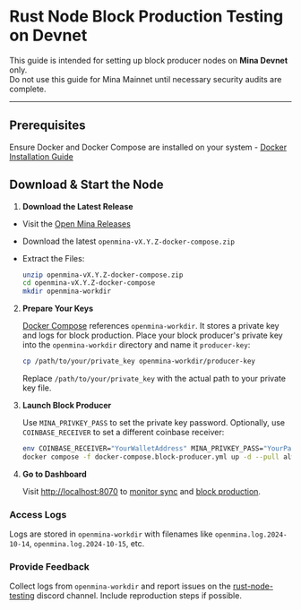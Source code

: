 # Rust Node Block Production Testing on Devnet

This guide is intended for setting up block producer nodes on **Mina Devnet** only.  
Do not use this guide for Mina Mainnet until necessary security audits are complete.

---

## Prerequisites

Ensure Docker and Docker Compose are installed on your system - [Docker Installation Guide](./docker-installation.md)

## Download & Start the Node

1. **Download the Latest Release**

- Visit the [Open Mina Releases](https://github.com/openmina/openmina/releases)
- Download the latest `openmina-vX.Y.Z-docker-compose.zip`
- Extract the Files:

  ```bash
  unzip openmina-vX.Y.Z-docker-compose.zip
  cd openmina-vX.Y.Z-docker-compose
  mkdir openmina-workdir
  ```

2. **Prepare Your Keys**

   [Docker Compose](../docker-compose.block-producer.yml) references `openmina-workdir`. It stores a private key and logs for block production.
   Place your block producer's private key into the `openmina-workdir` directory and name it `producer-key`:

   ```bash
   cp /path/to/your/private_key openmina-workdir/producer-key
   ```

   Replace `/path/to/your/private_key` with the actual path to your private key file.

3. **Launch Block Producer**

   Use `MINA_PRIVKEY_PASS` to set the private key password. Optionally, use `COINBASE_RECEIVER` to set a different coinbase receiver:

   ```bash
   env COINBASE_RECEIVER="YourWalletAddress" MINA_PRIVKEY_PASS="YourPassword" \
   docker compose -f docker-compose.block-producer.yml up -d --pull always
   ```

4. **Go to Dashboard**

   Visit [http://localhost:8070](http://localhost:8070) to [monitor sync](http://localhost:8070/dashboard) and [block production](http://localhost:8070/block-production).

### Access Logs

Logs are stored in `openmina-workdir` with filenames like `openmina.log.2024-10-14`, `openmina.log.2024-10-15`, etc.

### Provide Feedback

Collect logs from `openmina-workdir` and report issues on the [rust-node-testing](https://discord.com/channels/484437221055922177/1290662938734231552) discord channel. Include reproduction steps if possible.
